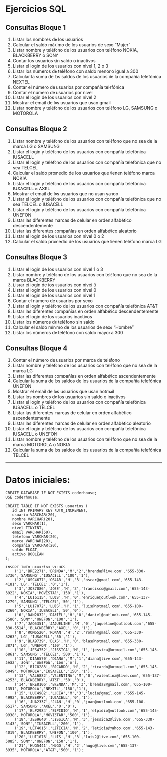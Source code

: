 # Ejercicios SQL

## Consultas Bloque 1

1. Listar los nombres de los usuarios
2. Calcular el saldo máximo de los usuarios de sexo “Mujer”
3. Listar nombre y teléfono de los usuarios con teléfono NOKIA, BLACKBERRY o SONY
4. Contar los usuarios sin saldo o inactivos
5. Listar el login de los usuarios con nivel 1, 2 o 3
6. Listar los números de teléfono con saldo menor o igual a 300
7. Calcular la suma de los saldos de los usuarios de la compañía telefónica NEXTEL
8. Contar el número de usuarios por compañía telefónica
9. Contar el número de usuarios por nivel
10. Listar el login de los usuarios con nivel 2
11. Mostrar el email de los usuarios que usan gmail
12. Listar nombre y teléfono de los usuarios con teléfono LG, SAMSUNG o MOTOROLA

## Consultas Bloque 2

1. Listar nombre y teléfono de los usuarios con teléfono que no sea de la marca LG o SAMSUNG
2. Listar el login y teléfono de los usuarios con compañía telefónica IUSACELL
3. Listar el login y teléfono de los usuarios con compañía telefónica que no sea TELCEL
4. Calcular el saldo promedio de los usuarios que tienen teléfono marca NOKIA
5. Listar el login y teléfono de los usuarios con compañía telefónica IUSACELL o AXEL
6. Mostrar el email de los usuarios que no usan yahoo
7. Listar el login y teléfono de los usuarios con compañía telefónica que no sea TELCEL o IUSACELL
8. Listar el login y teléfono de los usuarios con compañía telefónica UNEFON
9. Listar las diferentes marcas de celular en orden alfabético descendentemente
10. Listar las diferentes compañías en orden alfabético aleatorio
11. Listar el login de los usuarios con nivel 0 o 2
12. Calcular el saldo promedio de los usuarios que tienen teléfono marca LG

## Consultas Bloque 3

1. Listar el login de los usuarios con nivel 1 o 3
2. Listar nombre y teléfono de los usuarios con teléfono que no sea de la marca BLACKBERRY
3. Listar el login de los usuarios con nivel 3
4. Listar el login de los usuarios con nivel 0
5. Listar el login de los usuarios con nivel 1
6. Contar el número de usuarios por sexo
7. Listar el login y teléfono de los usuarios con compañía telefónica AT&T
8. Listar las diferentes compañías en orden alfabético descendentemente
9. Listar el login de los usuarios inactivos
10. Listar los números de teléfono sin saldo
11. Calcular el saldo mínimo de los usuarios de sexo “Hombre”
12. Listar los números de teléfono con saldo mayor a 300

## Consultas Bloque 4

1. Contar el número de usuarios por marca de teléfono
2. Listar nombre y teléfono de los usuarios con teléfono que no sea de la marca LG
3. Listar las diferentes compañías en orden alfabético ascendentemente
4. Calcular la suma de los saldos de los usuarios de la compañía telefónica UNEFON
5. Mostrar el email de los usuarios que usan hotmail
6. Listar los nombres de los usuarios sin saldo o inactivos
7. Listar el login y teléfono de los usuarios con compañía telefónica IUSACELL o TELCEL
8. Listar las diferentes marcas de celular en orden alfabético ascendentemente
9. Listar las diferentes marcas de celular en orden alfabético aleatorio
10. Listar el login y teléfono de los usuarios con compañía telefónica IUSACELL o UNEFON
11. Listar nombre y teléfono de los usuarios con teléfono que no sea de la marca MOTOROLA o NOKIA
12. Calcular la suma de los saldos de los usuarios de la compañía telefónica TELCEL



----


# Datos iniciales:

```
CREATE DATABASE IF NOT EXISTS coderhouse;
USE coderhouse;
```


```
CREATE TABLE IF NOT EXISTS usuarios (
   id INT PRIMARY KEY AUTO_INCREMENT,
   usuario VARCHAR(20),
   nombre VARCHAR(20),
   sexo VARCHAR(1),
   nivel TINYINT,
   email VARCHAR(50),
   telefono VARCHAR(20),
   marca VARCHAR(20),
   compañia VARCHAR(20),
   saldo FLOAT,
   activo BOOLEAN
);
```

```
INSERT INTO usuarios VALUES 
	('1','BRE2271','BRENDA','M','2','brenda@live.com','655-330-5736','SAMSUNG','IUSACELL','100','1'),
	('2','OSC4677','OSCAR','H','3','oscar@gmail.com','655-143-4181','LG','TELCEL','0','1'),
	('3','JOS7086','JOSE','H','3','francisco@gmail.com','655-143-3922','NOKIA','MOVISTAR','150','1'),
	('4','LUI6115','LUIS','H','0','enrique@outlook.com','655-137-1279','SAMSUNG','TELCEL','50','1'),
	('5','LUI7072','LUIS','H','1','luis@hotmail.com','655-100-8260','NOKIA','IUSACELL','50','0'),
	('6','DAN2832','DANIEL','H','0','daniel@outlook.com','655-145-2586','SONY','UNEFON','100','1'),
	('7','JAQ5351','JAQUELINE','M','0','jaqueline@outlook.com','655-330-5514','BLACKBERRY','AXEL','0','1'),
	('8','ROM6520','ROMAN','H','2','roman@gmail.com','655-330-3263','LG','IUSACELL','50','1'),
	('9','BLA9739','BLAS','H','0','blas@hotmail.com','655-330-3871','LG','UNEFON','100','1'),
	('10','JES4752','JESSICA','M','1','jessica@hotmail.com','655-143-6861','SAMSUNG','TELCEL','500','1'),
	('11','DIA6570','DIANA','M','1','diana@live.com','655-143-3952','SONY','UNEFON','100','0'),
	('12','RIC8283','RICARDO','H','2','ricardo@hotmail.com','655-145-6049','MOTOROLA','IUSACELL','150','1'),
	('13','VAL6882','VALENTINA','M','0','valentina@live.com','655-137-4253','BLACKBERRY','AT&T','50','0'),
	('14','BRE8106','BRENDA','M','3','brenda2@gmail.com','655-100-1351','MOTOROLA','NEXTEL','150','1'),
	('15','LUC4982','LUCIA','M','3','lucia@gmail.com','655-145-4992','BLACKBERRY','IUSACELL','0','1'),
	('16','JUA2337','JUAN','H','0','juan@outlook.com','655-100-6517','SAMSUNG','AXEL','0','0'),
	('17','ELP2984','ELPIDIO','H','1','elpidio@outlook.com','655-145-9938','MOTOROLA','MOVISTAR','500','1'),
	('18','JES9640','JESSICA','M','3','jessica2@live.com','655-330-5143','SONY','IUSACELL','200','1'),
	('19','LET4015','LETICIA','M','2','leticia@yahoo.com','655-143-4019','BLACKBERRY','UNEFON','100','1'),
	('20','LUI1076','LUIS','H','3','luis2@live.com','655-100-5085','SONY','UNEFON','150','1'),
	('21','HUG5441','HUGO','H','2','hugo@live.com','655-137-3935','MOTOROLA','AT&T','500','1');
```